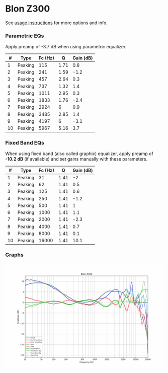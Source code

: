 # Blon Z300
See [usage instructions](https://github.com/jaakkopasanen/AutoEq#usage) for more options and info.

### Parametric EQs
Apply preamp of -3.7 dB when using parametric equalizer.

|   # | Type    |   Fc (Hz) |    Q |   Gain (dB) |
|-----|---------|-----------|------|-------------|
|   1 | Peaking |       115 | 1.71 |         0.8 |
|   2 | Peaking |       241 | 1.59 |        -1.2 |
|   3 | Peaking |       457 | 2.64 |         0.3 |
|   4 | Peaking |       737 | 1.32 |         1.4 |
|   5 | Peaking |      1011 | 2.95 |         0.3 |
|   6 | Peaking |      1833 | 1.76 |        -2.4 |
|   7 | Peaking |      2924 | 6    |         0.9 |
|   8 | Peaking |      3485 | 2.85 |         1.4 |
|   9 | Peaking |      4197 | 6    |        -3.1 |
|  10 | Peaking |      5967 | 5.16 |         3.7 |

### Fixed Band EQs
When using fixed band (also called graphic) equalizer, apply preamp of **-10.2 dB** (if available) and set gains manually with these parameters.

|   # | Type    |   Fc (Hz) |    Q |   Gain (dB) |
|-----|---------|-----------|------|-------------|
|   1 | Peaking |        31 | 1.41 |        -2   |
|   2 | Peaking |        62 | 1.41 |         0.5 |
|   3 | Peaking |       125 | 1.41 |         0.6 |
|   4 | Peaking |       250 | 1.41 |        -1.2 |
|   5 | Peaking |       500 | 1.41 |         1   |
|   6 | Peaking |      1000 | 1.41 |         1.1 |
|   7 | Peaking |      2000 | 1.41 |        -2.3 |
|   8 | Peaking |      4000 | 1.41 |         0.7 |
|   9 | Peaking |      8000 | 1.41 |         0.1 |
|  10 | Peaking |     16000 | 1.41 |        10.1 |

### Graphs
![](./Blon%20Z300.png)
